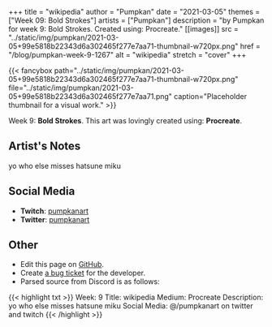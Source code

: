 +++
title =       "wikipedia"
author =      "Pumpkan"
date =        "2021-03-05"
themes =      ["Week 09: Bold Strokes"]
artists =     ["Pumpkan"]
description = "by Pumpkan for week 9: Bold Strokes. Created using: Procreate."
[[images]]
              src = "../static/img/pumpkan/2021-03-05+99e5818b22343d6a302465f277e7aa71-thumbnail-w720px.png"
              href = "/blog/pumpkan-week-9-1267"
              alt = "wikipedia"
              stretch = "cover"
+++


{{< fancybox path="../static/img/pumpkan/2021-03-05+99e5818b22343d6a302465f277e7aa71-thumbnail-w720px.png" file="../static/img/pumpkan/2021-03-05+99e5818b22343d6a302465f277e7aa71.png" caption="Placeholder thumbnail for a visual work." >}}


Week 9: **Bold Strokes**. This art was lovingly created using: **Procreate**.

## Artist's Notes

yo who else misses hatsune miku

## Social Media

- **Twitch**: <a href='https://twitch.tv/pumpkanart' target='_blank'>pumpkanart</a>
- **Twitter**: <a href='https://twitter.com/pumpkanart' target='_blank'>pumpkanart</a>

## Other

- Edit this page on [GitHub](https://github.com/teaminkling/web-refresh/edit/main/content/blog/pumpkan-week-9-1267.md).
- Create [a bug ticket](https://github.com/teaminkling/web-refresh/issues/new?assignees=&labels=bug&template=problem-report.md&title=) for the developer.
- Parsed source from Discord is as follows:

{{< highlight txt >}}
Week: 9
Title: wikipedia
Medium: Procreate
Description: yo who else misses hatsune miku
Social Media: @/pumpkanart on twitter and twitch
{{< /highlight >}}